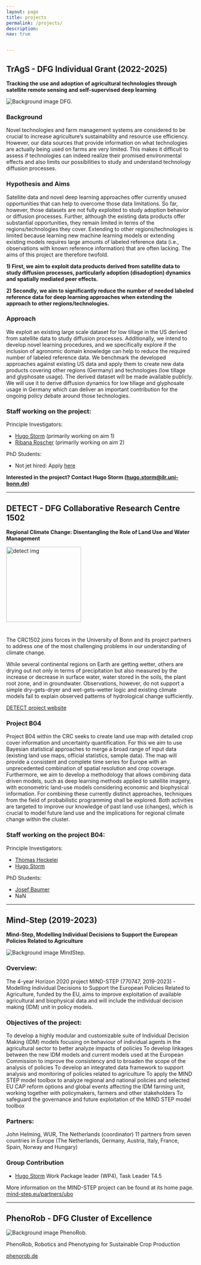 ```yaml
---
layout: page
title: projects
permalink: /projects/
description: 
nav: true


---
```


## TrAgS - DFG Individual Grant (2022-2025)

**Tracking the use and adoption of agricultural technologies through satellite remote sensing and self-supervised deep learning**

<div id="DFG" class="project-container" style="margin-top: 0px">
  <img src="{{ site.baseurl }}/assets/img/DFG_logo.jpg" alt="Background image DFG." >
</div>

### Background 
Novel technologies and farm management systems are considered to be crucial to increase agriculture’s sustainability and resource use efficiency. However, our data sources that provide information on what technologies are actually being used on farms are very limited. This makes it difficult to assess if technologies can indeed realize their promised environmental effects and also limits our possibilities to study and understand technology diffusion processes. 

### Hypothesis and Aims
Satellite data and novel deep learning approaches offer currently unused opportunities that can help to overcome those data limitations. So far, however, those datasets are not fully exploited to study adoption behavior or diffusion processes. Further, although the existing data products offer substantial opportunities, they remain limited in terms of the regions/technologies they cover. Extending to other regions/technologies is limited because learning new machine learning models or extending existing models requires large amounts of labeled reference data (i.e., observations with known reference information) that are often lacking. The aims of this project are therefore twofold. 

  **1) First, we aim to exploit data products derived from satellite data to study diffusion processes, particularly adoption (disadoption) dynamics and spatially mediated peer effects.** 
  
  **2) Secondly, we aim to significantly reduce the number of needed labeled reference data for deep learning approaches when extending the approach to other regions/technologies.** 

### Approach
We exploit an existing large scale dataset for low tillage in the US derived from satellite data to study diffusion processes. Additionally, we intend to develop novel learning procedures, and we specifically explore if the inclusion of agronomic domain knowledge can help to reduce the required number of labeled reference data. We benchmark the developed approaches against existing US data and apply them to create new data products covering other regions (Germany) and technologies (low tillage and glyphosate usage). The derived dataset will be made available publicly. We will use it to derive diffusion dynamics for low tillage and glyphosate usage in Germany which can deliver an important  contribution for the ongoing policy debate around those technologies. 

### Staff working on the project:
Principle Investigators:
- [Hugo Storm](https://hstorm.github.io/lab_page/cv_storm/) (primarily  working on aim 1)
- [Ribana Roscher](http://rs.ipb.uni-bonn.de/people/prof-dr-ing-ribana-roscher/) (primarily working on aim 2)

PhD Students: 

- Not jet hired: Apply [here](https://euraxess.ec.europa.eu/jobs/831987)

**Interested in the project? Contact Hugo Storm (hugo.storm@ilr.uni-bonn.de)**


---

## DETECT - DFG Collaborative Research Centre 1502 

**Regional Climate Change: Disentangling the Role of Land Use and Water Management**



<img style="width: 200px; padding-bottom: 25px;" valign="center" src="{{ site.baseurl }}/assets/img/DETECT_Cluster_B.png" alt="detect img" class="col-md-3; col-xs-5">

<!-- <div id="detect" class="project-container" style="margin-top: 0px">
  <img class="col-md-3; col-xs-5" style="width: 100%;" src="{{ site.baseurl }}/assets/img/DETECT_Cluster_B.png" alt="Background image DETECT." >
</div> -->


The CRC1502 joins forces in the University of Bonn and its project partners to address one of the most challenging problems in our understanding of climate change.

While several continental regions on Earth are getting wetter, others are drying out not only in terms of precipitation but also measured by the increase or decrease in surface water, water stored in the soils, the plant root zone, and in groundwater. Observations, however, do not support a simple dry-gets-dryer and wet-gets-wetter logic and existing climate models fail to explain observed patterns of hydrological change sufficiently.

<a href="https://www.lf.uni-bonn.de/en/research/crc-detect" target="_blank">DETECT project website</a>

### Project B04
Project B04 within the CRC seeks to create land use map with detailed crop cover information and uncertainty quantification. For this we aim to use Bayesian statistical approaches to merge a broad range of input data (existing land use maps, official statistics, sample data). The map will provide a consistent and complete time series for Europe with an unprecedented combination of spatial resolution and crop coverage. Furthermore, we aim to develop a methodology that allows combining data driven models, such as deep learning methods applied to satellite imagery, with econometric land-use models considering economic and biophysical information. For combining these currently distinct approaches, techniques from the field of probabilistic programming shall be explored. Both activities are targeted to improve our knowledge of past land use (changes), which is crucial to model future land use and the implications for regional climate change within the cluster.

### Staff working on the project B04:
Principle Investigators:
- [Thomas Heckelei](https://www.ilr.uni-bonn.de/agpo/staff/heckelei/heckelei_e.htm) 
- [Hugo Storm](https://hstorm.github.io/lab_page/cv_storm/) 

PhD Students: 

- [Josef Baumer](https://hstorm.github.io/lab_page/cv_baumert/)
- NaN


---

## Mind-Step (2019-2023)
**Mind-Step, Modelling Individual Decisions to Support the European Policies Related to Agriculture**

<div id="mindstep" class="project-container" style="margin-top: 0px">
  <img src="{{ site.baseurl }}/assets/img/mind-step-logo.crop.png" alt="Background image MindStep." >
</div>


### Overview:
The 4-year Horizon 2020 project MIND-STEP (770747, 2019-2023) - Modelling Individual Decisions to Support the European Policies Related to Agriculture, funded by the EU, aims to improve exploitation of available agricultural and biophysical data and will include the individual decision making (IDM) unit in policy models.

### Objectives of the project:
To develop a highly modular and customizable suite of Individual Decision Making (IDM) models focusing on behaviour of individual agents in the agricultural sector to better analyze impacts of policies
To develop linkages between the new IDM models and current models used at the European Commission to improve the consistency and to broaden the scope of the analysis of policies
To develop an integrated data framework to support analysis and monitoring of policies related to agriculture
To apply the MIND STEP model toolbox to analyze regional and national policies and selected EU CAP reform options and global events affecting the IDM farming unit, working together with policymakers, farmers and other stakeholders
To safeguard the governance and future exploitation of the MIND STEP model toolbox

### Partners:
John Helming, WUR, The Netherlands (coordinator)
11 partners from seven countries in Europe (The Netherlands, Germany, Austria, Italy, France, Spain, Norway and Hungary)

### Group Contribution

-  [Hugo Storm](https://hstorm.github.io/lab_page/cv_storm/) Work Package leader (WP4), Task Leader T4.5 

More information on the MIND-STEP project can be found at its home page.
<a href="https://mind-step.eu/partners/ubo" target="_blank">mind-step.eu/partners/ubo</a>


---

## PhenoRob - DFG Cluster of Excellence
<div id="phenorob" class="project-container" style="margin-top: 0px">
  <img src="{{ site.baseurl }}/assets/img/cropped-Logo_PhenoRob-notxt-1.png" alt="Background image PhenoRob." >
</div>

PhenoRob, Robotics and Phenotyping for Sustainable Crop Production

<a href="http://www.phenorob.de/" target="_blank">phenorob.de</a>

